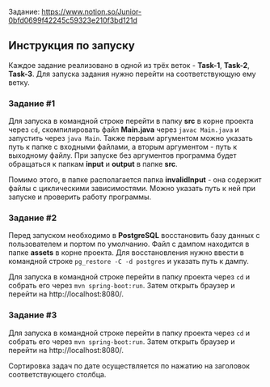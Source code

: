 Задание: https://www.notion.so/Junior-0bfd0699f42245c59323e210f3bd121d

## Инструкция по запуску

Каждое задание реализовано в одной из трёх веток - **Task-1**, **Task-2**, **Task-3**. Для запуска задания нужно перейти на соответствующую ему ветку.

### Задание #1

Для запуска в командной строке перейти в папку **src** в корне проекта через `cd`, скомпилировать файл **Main.java** через `javac Main.java` и запустить через `java Main`. Также первым аргументом можно указать путь к папке с входными файлами, а вторым аргументом - путь к выходному файлу. При запуске без аргументов программа будет обращаться к папкам **input** и **output** в папке **src**.

Помимо этого, в папке располагается папка **invalidInput** - она содержит файлы с циклическими зависимостями. Можно указать путь к ней при запуске и проверить работу программы.

### Задание #2

Перед запуском необходимо в **PostgreSQL** восстановить базу данных с пользователем и портом по умолчанию. Файл с дампом находится в папке **assets** в корне проекта. Для восстановления нужно ввести в командной строке `pg_restore -C -d postgres` и указать путь к дампу.

Для запуска в командной строке перейти в папку проекта через `cd` и собрать его через `mvn spring-boot:run`. Затем открыть браузер и перейти на http://localhost:8080/.

### Задание #3

Для запуска в командной строке перейти в папку проекта через `cd` и собрать его через `mvn spring-boot:run`. Затем открыть браузер и перейти на http://localhost:8080/.

Сортировка задач по дате осуществляется по нажатию на заголовок соответствующего столбца.
